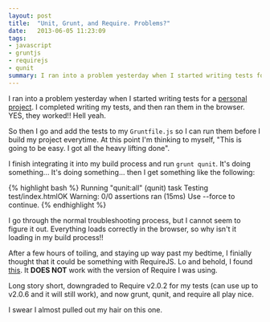 ```yaml
---
layout: post
title:  "Unit, Grunt, and Require. Problems?"
date:   2013-06-05 11:23:09
tags:
- javascript
- gruntjs
- requirejs
- qunit
summary: I ran into a problem yesterday when I started writing tests for a <a href="https://github.com/vernak2539/js-com-app-calulator" target="_blank">personal project</a>. I completed writing my tests, and then ran them in the browser. YES, they worked!! Hell yeah, but.
---
```


I ran into a problem yesterday when I started writing tests for a [personal project](https://github.com/vernak2539/js-com-app-calulator). I completed writing my tests, and then ran them in the browser. YES, they worked!! Hell yeah.

So then I go and add the tests to my `Gruntfile.js` so I can run them before I build my project everytime. At this point I'm thinking to myself, "This is going to be easy. I got all the heavy lifting done".

I finish integrating it into my build process and run `grunt qunit`. It's doing something... It's doing something... then I get something like the following:

{% highlight bash %}
Running "qunit:all" (qunit) task
Testing test/index.htmlOK
Warning: 0/0 assertions ran (15ms) Use --force to continue.
{% endhighlight %}

I go through the normal troubleshooting process, but I cannot seem to figure it out. Everything loads correctly in the browser, so why isn't it loading in my build process!!

After a few hours of toiling, and staying up way past my bedtime, I finially thought that it could be something with RequireJS. Lo and behold, I found [this](https://github.com/gruntjs/grunt-contrib-qunit/issues/19). It **DOES NOT** work with the version of Require I was using.

Long story short, downgraded to Require v2.0.2 for my tests (can use up to v2.0.6 and it will still work), and now grunt, qunit, and require all play nice.

I swear I almost pulled out my hair on this one.
